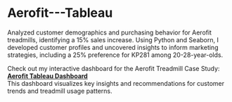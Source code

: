 # Aerofit---Tableau
Analyzed customer demographics and purchasing behavior for Aerofit treadmills, identifying a 15% sales increase. Using Python and Seaborn, I developed customer profiles and uncovered insights to inform marketing strategies, including a 25% preference for KP281 among 20-28-year-olds.

Check out my interactive dashboard for the Aerofit Treadmill Case Study:  
[**Aerofit Tableau Dashboard**](https://public.tableau.com/views/AerofitTreadmillCaseStudy/Dashboard1?:language=en-GB&:sid=&:redirect=auth&:display_count=n&:origin=viz_share_link)  
This dashboard visualizes key insights and recommendations for customer trends and treadmill usage patterns.
